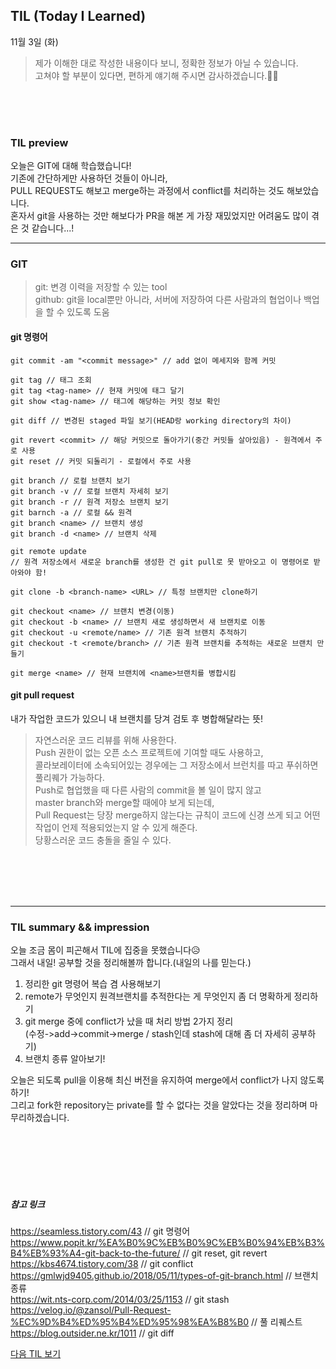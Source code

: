 ## TIL (Today I Learned)
11월 3일 (화)
>제가 이해한 대로 작성한 내용이다 보니, 정확한 정보가 아닐 수 있습니다.   
고쳐야 할 부분이 있다면, 편하게 얘기해 주시면 감사하겠습니다.🙏🏻



<br/>
<br/>
<br/>

### TIL preview
오늘은 GIT에 대해 학습했습니다!  
기존에 간단하게만 사용하던 것들이 아니라,  
PULL REQUEST도 해보고 merge하는 과정에서 conflict를 처리하는 것도 해보았습니다.  
혼자서 git을 사용하는 것만 해보다가 PR을 해본 게 가장 재밌었지만 어려움도 많이 겪은 것 같습니다...!

---  

### GIT
> git: 변경 이력을 저장할 수 있는 tool  
github: git을 local뿐만 아니라, 서버에 저장하여 다른 사람과의 협업이나 백업을 할 수 있도록 도움  

#### git 명령어
```shell
git commit -am "<commit message>" // add 없이 메세지와 함께 커밋

git tag // 태그 조회
git tag <tag-name> // 현재 커밋에 태그 달기
git show <tag-name> // 태그에 해당하는 커밋 정보 확인

git diff // 변경된 staged 파일 보기(HEAD랑 working directory의 차이)

git revert <commit> // 해당 커밋으로 돌아가기(중간 커밋들 살아있음) - 원격에서 주로 사용
git reset // 커밋 되돌리기 - 로컬에서 주로 사용

git branch // 로컬 브랜치 보기
git branch -v // 로컬 브랜치 자세히 보기
git branch -r // 원격 저장소 브랜치 보기
git barnch -a // 로컬 && 원격
git branch <name> // 브랜치 생성
git branch -d <name> // 브랜치 삭제

git remote update 
// 원격 저장소에서 새로운 branch를 생성한 건 git pull로 못 받아오고 이 명령어로 받아와야 함!

git clone -b <branch-name> <URL> // 특정 브랜치만 clone하기

git checkout <name> // 브랜치 변경(이동)
git checkout -b <name> // 브랜치 새로 생성하면서 새 브랜치로 이동
git checkout -u <remote/name> // 기존 원격 브랜치 추적하기
git checkout -t <remote/branch> // 기존 원격 브랜치를 추적하는 새로운 브랜치 만들기

git merge <name> // 현재 브랜치에 <name>브랜치를 병합시킴
```

#### git pull request
내가 작업한 코드가 있으니 내 브랜치를 당겨 검토 후 병합해달라는 뜻!

> 자연스러운 코드 리뷰를 위해 사용한다.  
Push 권한이 없는 오픈 소스 프로젝트에 기여할 때도 사용하고,  
콜라보레이터에 소속되어있는 경우에는 그 저장소에서 브런치를 따고 푸쉬하면 풀리퀘가 가능하다.  
Push로 협업했을 때 다른 사람의 commit을 볼 일이 많지 않고  
master branch와 merge할 때에야 보게 되는데,    
Pull Request는 당장 merge하지 않는다는 규칙이 코드에 신경 쓰게 되고 어떤 작업이 언제 적용되었는지 알 수 있게 해준다.    
당황스러운 코드 충돌을 줄일 수 있다.  

<br/>
<br/>
<br/>
<br/>

---

### TIL summary && impression
오늘 조금 몸이 피곤해서 TIL에 집중을 못했습니다😥  
그래서 내일! 공부할 것을 정리해볼까 합니다.(내일의 나를 믿는다.)
1. 정리한 git 명령어 복습 겸 사용해보기
2. remote가 무엇인지 원격브랜치를 추적한다는 게 무엇인지 좀 더 명확하게 정리하기
3. git merge 중에 conflict가 났을 때 처리 방법 2가지 정리  
  (수정->add->commit->merge / stash인데 stash에 대해 좀 더 자세히 공부하기)  
4. 브랜치 종류 알아보기!


오늘은 되도록 pull을 이용해 최신 버전을 유지하여 merge에서 conflict가 나지 않도록 하기!  
그리고 fork한 repository는 private를 할 수 없다는 것을 알았다는 것을 정리하며 마무리하겠습니다.  

<br/>
<br/>
<br/>
<br/>
<br/>


##### 참고 링크
https://seamless.tistory.com/43 // git 명령어  
https://www.popit.kr/%EA%B0%9C%EB%B0%9C%EB%B0%94%EB%B3%B4%EB%93%A4-git-back-to-the-future/ // git reset, git revert  
https://kbs4674.tistory.com/38 // git conflict  
https://gmlwjd9405.github.io/2018/05/11/types-of-git-branch.html // 브랜치 종류   
https://wit.nts-corp.com/2014/03/25/1153 // git stash
https://velog.io/@zansol/Pull-Request-%EC%9D%B4%ED%95%B4%ED%95%98%EA%B8%B0 // 풀 리퀘스트  
https://blog.outsider.ne.kr/1011 // git diff  




[다음 TIL 보기](https://github.com/lina0322/yagom_iOS_camp/blob/main/TIL/2020_11/2020_11_05.md)
